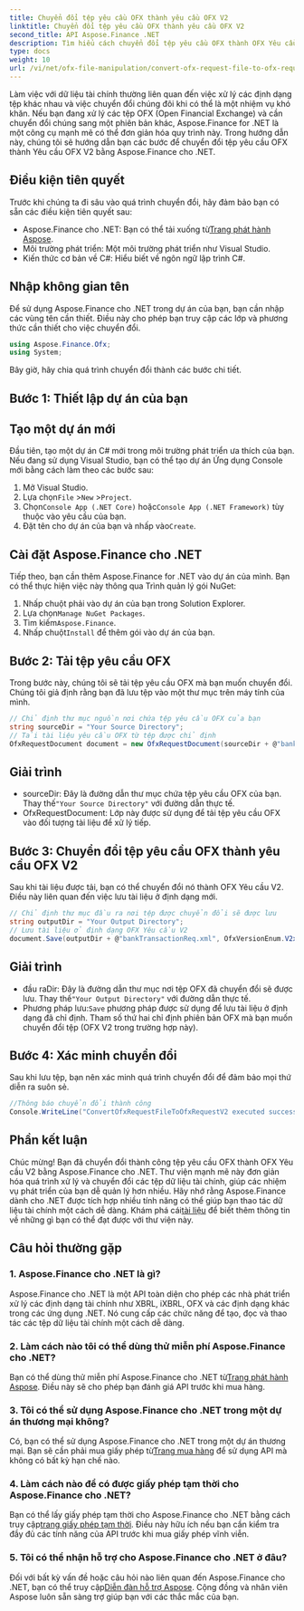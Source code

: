 ```yaml
---
title: Chuyển đổi tệp yêu cầu OFX thành yêu cầu OFX V2
linktitle: Chuyển đổi tệp yêu cầu OFX thành yêu cầu OFX V2
second_title: API Aspose.Finance .NET
description: Tìm hiểu cách chuyển đổi tệp yêu cầu OFX thành OFX Yêu cầu V2 bằng Aspose.Finance cho .NET. Hướng dẫn từng bước với hướng dẫn chi tiết và ví dụ về mã.
type: docs
weight: 10
url: /vi/net/ofx-file-manipulation/convert-ofx-request-file-to-ofx-request-v2/
---
```

Làm việc với dữ liệu tài chính thường liên quan đến việc xử lý các định dạng tệp khác nhau và việc chuyển đổi chúng đôi khi có thể là một nhiệm vụ khó khăn. Nếu bạn đang xử lý các tệp OFX (Open Financial Exchange) và cần chuyển đổi chúng sang một phiên bản khác, Aspose.Finance for .NET là một công cụ mạnh mẽ có thể đơn giản hóa quy trình này. Trong hướng dẫn này, chúng tôi sẽ hướng dẫn bạn các bước để chuyển đổi tệp yêu cầu OFX thành Yêu cầu OFX V2 bằng Aspose.Finance cho .NET. 
## Điều kiện tiên quyết
Trước khi chúng ta đi sâu vào quá trình chuyển đổi, hãy đảm bảo bạn có sẵn các điều kiện tiên quyết sau:
-  Aspose.Finance cho .NET: Bạn có thể tải xuống từ[Trang phát hành Aspose](https://releases.aspose.com/finance/net/).
- Môi trường phát triển: Một môi trường phát triển như Visual Studio.
- Kiến thức cơ bản về C#: Hiểu biết về ngôn ngữ lập trình C#.
## Nhập không gian tên
Để sử dụng Aspose.Finance cho .NET trong dự án của bạn, bạn cần nhập các vùng tên cần thiết. Điều này cho phép bạn truy cập các lớp và phương thức cần thiết cho việc chuyển đổi.
```csharp
using Aspose.Finance.Ofx;
using System;
```
Bây giờ, hãy chia quá trình chuyển đổi thành các bước chi tiết.
## Bước 1: Thiết lập dự án của bạn
## Tạo một dự án mới
Đầu tiên, tạo một dự án C# mới trong môi trường phát triển ưa thích của bạn. Nếu đang sử dụng Visual Studio, bạn có thể tạo dự án Ứng dụng Console mới bằng cách làm theo các bước sau:
1. Mở Visual Studio.
2.  Lựa chọn`File` >`New` >`Project`.
3.  Chọn`Console App (.NET Core)` hoặc`Console App (.NET Framework)` tùy thuộc vào yêu cầu của bạn.
4.  Đặt tên cho dự án của bạn và nhấp vào`Create`.
## Cài đặt Aspose.Finance cho .NET
Tiếp theo, bạn cần thêm Aspose.Finance for .NET vào dự án của mình. Bạn có thể thực hiện việc này thông qua Trình quản lý gói NuGet:
1. Nhấp chuột phải vào dự án của bạn trong Solution Explorer.
2.  Lựa chọn`Manage NuGet Packages`.
3.  Tìm kiếm`Aspose.Finance`.
4.  Nhấp chuột`Install` để thêm gói vào dự án của bạn.
## Bước 2: Tải tệp yêu cầu OFX
Trong bước này, chúng tôi sẽ tải tệp yêu cầu OFX mà bạn muốn chuyển đổi. Chúng tôi giả định rằng bạn đã lưu tệp vào một thư mục trên máy tính của mình.
```csharp
// Chỉ định thư mục nguồn nơi chứa tệp yêu cầu OFX của bạn
string sourceDir = "Your Source Directory";
// Tải tài liệu yêu cầu OFX từ tệp được chỉ định
OfxRequestDocument document = new OfxRequestDocument(sourceDir + @"bankTransactionReq.sgml");
```
## Giải trình
- sourceDir: Đây là đường dẫn thư mục chứa tệp yêu cầu OFX của bạn. Thay thế`"Your Source Directory"` với đường dẫn thực tế.
- OfxRequestDocument: Lớp này được sử dụng để tải tệp yêu cầu OFX vào đối tượng tài liệu để xử lý tiếp.
## Bước 3: Chuyển đổi tệp yêu cầu OFX thành yêu cầu OFX V2
Sau khi tài liệu được tải, bạn có thể chuyển đổi nó thành OFX Yêu cầu V2. Điều này liên quan đến việc lưu tài liệu ở định dạng mới.
```csharp
// Chỉ định thư mục đầu ra nơi tệp được chuyển đổi sẽ được lưu
string outputDir = "Your Output Directory";
// Lưu tài liệu ở định dạng OFX Yêu cầu V2
document.Save(outputDir + @"bankTransactionReq.xml", OfxVersionEnum.V2x);
```
## Giải trình
-  đầu raDir: Đây là đường dẫn thư mục nơi tệp OFX đã chuyển đổi sẽ được lưu. Thay thế`"Your Output Directory"` với đường dẫn thực tế.
-  Phương pháp lưu:`Save` phương pháp được sử dụng để lưu tài liệu ở định dạng đã chỉ định. Tham số thứ hai chỉ định phiên bản OFX mà bạn muốn chuyển đổi tệp (OFX V2 trong trường hợp này).
## Bước 4: Xác minh chuyển đổi
Sau khi lưu tệp, bạn nên xác minh quá trình chuyển đổi để đảm bảo mọi thứ diễn ra suôn sẻ.
```csharp
//Thông báo chuyển đổi thành công
Console.WriteLine("ConvertOfxRequestFileToOfxRequestV2 executed successfully.");
```
## Phần kết luận
 Chúc mừng! Bạn đã chuyển đổi thành công tệp yêu cầu OFX thành OFX Yêu cầu V2 bằng Aspose.Finance cho .NET. Thư viện mạnh mẽ này đơn giản hóa quá trình xử lý và chuyển đổi các tệp dữ liệu tài chính, giúp các nhiệm vụ phát triển của bạn dễ quản lý hơn nhiều. Hãy nhớ rằng Aspose.Finance dành cho .NET được tích hợp nhiều tính năng có thể giúp bạn thao tác dữ liệu tài chính một cách dễ dàng. Khám phá cái[tài liệu](https://reference.aspose.com/finance/net/) để biết thêm thông tin về những gì bạn có thể đạt được với thư viện này.
## Câu hỏi thường gặp
### 1. Aspose.Finance cho .NET là gì?
Aspose.Finance cho .NET là một API toàn diện cho phép các nhà phát triển xử lý các định dạng tài chính như XBRL, iXBRL, OFX và các định dạng khác trong các ứng dụng .NET. Nó cung cấp các chức năng để tạo, đọc và thao tác các tệp dữ liệu tài chính một cách dễ dàng.
### 2. Làm cách nào tôi có thể dùng thử miễn phí Aspose.Finance cho .NET?
 Bạn có thể dùng thử miễn phí Aspose.Finance cho .NET từ[Trang phát hành Aspose](https://releases.aspose.com/). Điều này sẽ cho phép bạn đánh giá API trước khi mua hàng.
### 3. Tôi có thể sử dụng Aspose.Finance cho .NET trong một dự án thương mại không?
 Có, bạn có thể sử dụng Aspose.Finance cho .NET trong một dự án thương mại. Bạn sẽ cần phải mua giấy phép từ[Trang mua hàng](https://purchase.aspose.com/buy) để sử dụng API mà không có bất kỳ hạn chế nào.
### 4. Làm cách nào để có được giấy phép tạm thời cho Aspose.Finance cho .NET?
 Bạn có thể lấy giấy phép tạm thời cho Aspose.Finance cho .NET bằng cách truy cập[trang giấy phép tạm thời](https://purchase.aspose.com/temporary-license/). Điều này hữu ích nếu bạn cần kiểm tra đầy đủ các tính năng của API trước khi mua giấy phép vĩnh viễn.
### 5. Tôi có thể nhận hỗ trợ cho Aspose.Finance cho .NET ở đâu?
 Đối với bất kỳ vấn đề hoặc câu hỏi nào liên quan đến Aspose.Finance cho .NET, bạn có thể truy cập[Diễn đàn hỗ trợ Aspose](https://forum.aspose.com/c/finance/43). Cộng đồng và nhân viên Aspose luôn sẵn sàng trợ giúp bạn với các thắc mắc của bạn.
